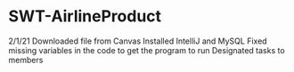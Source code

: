 # SWT-AirlineProduct

2/1/21
Downloaded file from Canvas
Installed IntelliJ and MySQL
Fixed missing variables in the code to get the program to run
Designated tasks to members
